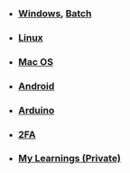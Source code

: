 - ### [Windows](https://github.com/tushar8133/windows), [Batch](https://github.com/tushar8133/windows/blob/master/batch.md)
- ### [Linux](https://github.com/tushar8133/windows/blob/master/linux.md)
- ### [Mac OS](https://github.com/tushar8133/windows/blob/master/macos.md)
- ### [Android](https://github.com/tushar8133/windows/blob/master/android.md)
- ### [Arduino](https://github.com/tushar8133/windows/blob/master/arduino.md)
- ### [2FA](https://raw.githack.com/tushar8133/OTP/main/otp.html)
- ### [My Learnings (Private)](https://github.com/tushar8133/learn)
<!--
### Hi there 👋
**tushar8133/tushar8133** is a ✨ _special_ ✨ repository because its `README.md` (this file) appears on your GitHub profile.
Here are some ideas to get you started:
- 🔭 I’m currently working on ...
- 🌱 I’m currently learning ...
- 👯 I’m looking to collaborate on ...
- 🤔 I’m looking for help with ...
- 💬 Ask me about ...
- 📫 How to reach me: ...
- 😄 Pronouns: ...
- ⚡ Fun fact: ...
-->
